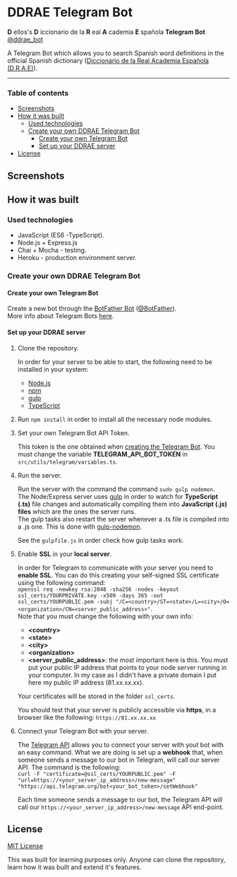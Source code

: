 DDRAE Telegram Bot
=================
**D** ellos's **D** iccionario de la **R** eal **A** cademia **E** spañola **Telegram Bot**
[@ddrae_bot](https://telegram.me/ddrae_bot)

A Telegram Bot which allows you to search Spanish word definitions in the official Spanish dictionary ([Diccionario de la Real Academia Española (D.R.A.E)](http://dle.rae.es/?w=diccionario)).

----------

### Table of contents ###
- [Screenshots](#screenshots)
- [How it was built](#how-it-was-built)
    - [Used technologies](#used-technologies)
    - [Create your own DDRAE Telegram Bot](#create-your-own-ddrae-telegram-bot)
        - [Create your own Telegram Bot](#create-your-own-telegram-bot)
        - [Set up your DDRAE server](#set-up-your-ddrae-server)
- [License](#license)

## Screenshots ##

## How it was built ##

### Used technologies ###
 - JavaScript (ES6 -TypeScript).
 - Node.js + Express.js
 - Chai + Mocha - testing.
 - Heroku - production environment server.

### Create your own DDRAE Telegram Bot ###

#### Create your own Telegram Bot ####

Create a new bot through the [BotFather Bot](https://telegram.me/BotFather) ([@BotFather](https://telegram.me/BotFather)).\
More info about Telegram Bots [here](https://core.telegram.org/bots).


#### Set up your DDRAE server ####

1. Clone the repository. 

    In order for your server to be able to start, the following need to be installed in your system:
    - [Node.js](https://nodejs.org/es/)
    - [npm](https://www.npmjs.com/)
    - [gulp](http://gulpjs.com/)
    - [TypeScript](https://www.typescriptlang.org/)
2. Run `npm install` in order to install all the necessary node modules.
3. Set your own Telegram Bot API Token. 

    This token is the one obtained when [creating the Telegram Bot](#create-your-own-telegram-bot).
You must change the variable **TELEGRAM_API_BOT_TOKEN** in `src/utils/telegram/variables.ts`.
4. Run the server.

    Run the server with the command the command `sudo gulp nodemon`.\
    The Node/Express server uses [gulp](http://gulpjs.com/) in order to watch for **TypeScript (.ts)** file changes and automatically compiling them into **JavaScript (.js) files** which are the ones the server runs.\
    The gulp tasks also restart the server whenever a .ts file is compiled into a .js one. This is done with [gulp-nodemon](https://www.npmjs.com/package/gulp-nodemon).

    See the `gulpfile.js` in order check how gulp tasks work.
    
5. Enable **SSL** in your **local server**.

    In order for Telegram to communicate with your server you need to **enable SSL**. You can do this creating your self-signed SSL certificate using the following command:\
    `openssl req -newkey rsa:2048 -sha256 -nodes -keyout ssl_certs/YOURPRIVATE.key -x509 -days 365 -out ssl_certs/YOURPUBLIC.pem -subj "/C=<country>/ST=<state>/L=<city>/O=<organization>/CN=<server_public_address>"`.\
    Note that you must change the following with your own info:
    - **\<country>**
    - **\<state>**
    - **\<city>**
    - **\<organization>**
    - **\<server_public_address>**: the most important here is this. You must put your public IP address that points to your node server running in your computer. In my case as I didn't have a private domain I put here my public IP address (81.xx.xx.xx).

    Your certificates will be stored in the folder `ssl_certs`.

    You should test that your server is publicly accessible via **https**, in a browser like the following: `https://81.xx.xx.xx`

6. Connect your Telegram Bot with your server.

    The [Telegram API]() allows you to connect your server with yout bot with an easy command. What we are doing is set up a **webhook** that, when someone sends a message to our bot in Telegram, will call our server API. The command is the following:\
    `curl -F "certificate=@ssl_certs/YOURPUBLIC.pem" -F "url=https://<your_server_ip_address>/new-message" "https://api.telegram.org/bot<your_bot_token>/setWebhook"`

    Each time someone sends a message to our bot, the Telegram API will call our `https://<your_server_ip_address>/new-message` API end-point.

## License ##

[MIT License](https://opensource.org/licenses/MIT)

This was built for learning purposes only. Anyone can clone the repository, learn how it was built and extend it's features.
